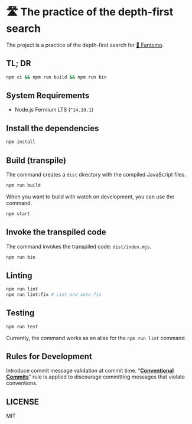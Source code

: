 # 🛣 The practice of the depth-first search

The project is a practice of the depth-first search for [👻 Fantomo](https://github.com/kurone-kito/fantomo).

## TL; DR

```sh
npm ci && npm run build && npm run bin
```

## System Requirements

- Node.js Fermium LTS (`^14.19.1`)

## Install the dependencies

```sh
npm install
```

## Build (transpile)

The command creates a `dist` directory with the compiled JavaScript files.

```sh
npm run build
```

When you want to build with watch on development, you can use the command.

```sh
npm start
```

## Invoke the transpiled code

The command invokes the transpiled code: `dist/index.mjs`.

```sh
npm run bin
```

## Linting

```sh
npm run lint
npm run lint:fix # Lint and auto-fix
```

## Testing

```sh
npm run test
```

Currently, the command works as an alias for the `npm run lint` command.

## Rules for Development

Introduce commit message validation at commit time.
“**[Conventional Commits](https://www.conventionalcommits.org/ja/)**”
rule is applied to discourage committing messages that violate conventions.

## LICENSE

MIT
